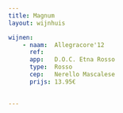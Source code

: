 ```yaml
---
title: Magnum
layout: wijnhuis

wijnen:
    - naam:  Allegracore'12
      ref:   
      app:   D.O.C. Etna Rosso
      type:  Rosso
      cep:   Nerello Mascalese
      prijs: 13.95€

    
---
```


  

